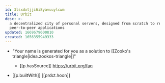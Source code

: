 ```yaml
---
id: 3lsxdxtjji6i8yavuuylcwm
title: Urbit
desc: >-
  a decentralized city of personal servers, designed from scratch to run
  peer-to-peer applications
updated: 1669679600810
created: 1656355949333
---
```



- "Your name is generated for you as a solution to [[Zooko's triangle|idea.zookos-triangle]]"
  - [[p.hasSource]] https://urbit.org/faq

- [[p.builtWith]] [[prdct.hoon]]